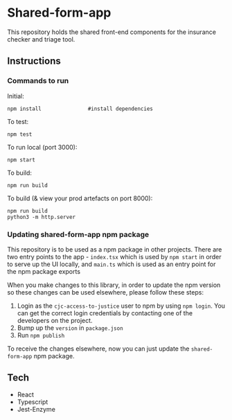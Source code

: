 # Shared-form-app

This repository holds the shared front-end components for the insurance checker and triage tool.

## Instructions

### Commands to run

Initial:
```
npm install               #install dependencies

```

To test:
```
npm test
```


To run local (port 3000):
```
npm start
```


To build:
```
npm run build
```

To build (& view your prod artefacts on port 8000):
```
npm run build
python3 -m http.server

```

### Updating shared-form-app npm package

This repository is to be used as a npm package in other projects. There are two entry points to the app - `index.tsx` which is used by `npm start` in order to serve up the UI locally, and `main.ts` which is used as an entry point for the npm package exports

When you make changes to this library, in order to update the npm version so these changes can be used elsewhere, please follow these steps:

1. Login as the `cjc-access-to-justice` user to npm by using `npm login`. You can get the correct login credentials by contacting one of the developers on the project.
2. Bump up the `version` in `package.json`
3. Run `npm publish`

To receive the changes elsewhere, now you can just update the `shared-form-app` npm package.

## Tech

- React
- Typescript
- Jest-Enzyme
